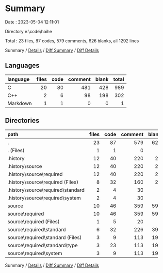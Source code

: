 # Summary

Date : 2023-05-04 12:11:01

Directory e:\\code\\haihe

Total : 23 files,  87 codes, 579 comments, 626 blanks, all 1292 lines

Summary / [Details](details.md) / [Diff Summary](diff.md) / [Diff Details](diff-details.md)

## Languages
| language | files | code | comment | blank | total |
| :--- | ---: | ---: | ---: | ---: | ---: |
| C | 20 | 80 | 481 | 428 | 989 |
| C++ | 2 | 6 | 98 | 198 | 302 |
| Markdown | 1 | 1 | 0 | 0 | 1 |

## Directories
| path | files | code | comment | blank | total |
| :--- | ---: | ---: | ---: | ---: | ---: |
| . | 23 | 87 | 579 | 626 | 1,292 |
| . (Files) | 1 | 1 | 0 | 0 | 1 |
| .history | 12 | 40 | 220 | 28 | 288 |
| .history\\source | 12 | 40 | 220 | 28 | 288 |
| .history\\source\\required | 12 | 40 | 220 | 28 | 288 |
| .history\\source\\required (Files) | 8 | 32 | 160 | 20 | 212 |
| .history\\source\\required\\standard | 2 | 4 | 30 | 4 | 38 |
| .history\\source\\required\\system | 2 | 4 | 30 | 4 | 38 |
| source | 10 | 46 | 359 | 598 | 1,003 |
| source\\required | 10 | 46 | 359 | 598 | 1,003 |
| source\\required (Files) | 1 | 5 | 20 | 3 | 28 |
| source\\required\\standard | 6 | 32 | 226 | 396 | 654 |
| source\\required\\standard (Files) | 3 | 9 | 113 | 199 | 321 |
| source\\required\\standard\\type | 3 | 23 | 113 | 197 | 333 |
| source\\required\\system | 3 | 9 | 113 | 199 | 321 |

Summary / [Details](details.md) / [Diff Summary](diff.md) / [Diff Details](diff-details.md)